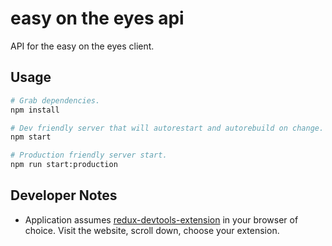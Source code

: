 # easy on the eyes api

API for the easy on the eyes client.

## Usage

```bash
# Grab dependencies.
npm install

# Dev friendly server that will autorestart and autorebuild on change.
npm start

# Production friendly server start.
npm run start:production
```

## Developer Notes

* Application assumes [redux-devtools-extension](https://github.com/zalmoxisus/redux-devtools-extension) in your browser of choice. Visit the website, scroll down, choose your extension.
